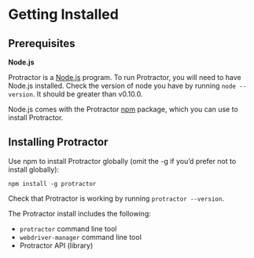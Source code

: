 Getting Installed
=================

Prerequisites
-------------

**Node.js**

Protractor is a [Node.js](http://nodejs.org/) program. To run Protractor, you will need to have Node.js installed. Check the version of node you have by running `node --version`. It should be greater than v0.10.0. 

Node.js comes with the Protractor [npm](https://www.npmjs.org/) package, which you can use to install Protractor.


Installing Protractor
---------------------

Use npm to install Protractor globally (omit the -g if you’d prefer not to install globally):

    npm install -g protractor

Check that Protractor is working by running `protractor --version`.

The Protractor install includes the following:
 - `protractor` command line tool
 - `webdriver-manager` command line tool
 - Protractor API (library)
